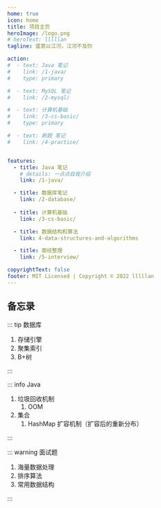 ```yaml
---
home: true
icon: home
title: 项目主页
heroImage: /logo.png
# heroText: lllllan
tagline: 盛意以江河，江河不及你

action:
#  - text: Java 笔记
#    link: /1-java/
#    type: primary

#  - text: MySQL 笔记
#    link: /2-mysql/

#  - text: 计算机基础
#    link: /3-cs-basic/
#    type: primary

#  - text: 刷题 笔记
#    link: /4-practice/


features:
  - title: Java 笔记
    # details: 一点点自我介绍
    link: /1-java/

  - title: 数据库笔记
    link: /2-database/
  
  - title: 计算机基础
    link: /3-cs-basic/

  - title: 数据结构和算法
    link: 4-data-structures-and-algorithms

  - title: 面经整理
    link: /5-interview/

copyrightText: false
footer: MIT Licensed | Copyright © 2022 lllllan
---
```



## 备忘录

::: tip 数据库

1. 存储引擎
2. 聚集索引
3. B+树

:::



::: info Java

1. 垃圾回收机制
    1. OOM
2. 集合
    1. HashMap 扩容机制（扩容后的重新分布）


:::



::: warning 面试题

1. 海量数据处理
1. 排序算法
1. 常用数据结构

:::
